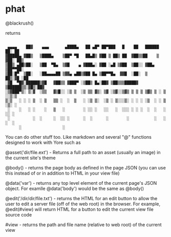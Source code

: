 # phat

@blackrush()

returns
```

 ▄▄▄▄    ██▓    ▄▄▄       ▄████▄   ██ ▄█▀ ██▀███   █    ██   ██████  ██░ ██
▓█████▄ ▓██▒   ▒████▄    ▒██▀ ▀█   ██▄█▒ ▓██ ▒ ██▒ ██  ▓██▒▒██    ▒ ▓██░ ██▒
▒██▒ ▄██▒██░   ▒██  ▀█▄  ▒▓█    ▄ ▓███▄░ ▓██ ░▄█ ▒▓██  ▒██░░ ▓██▄   ▒██▀▀██░
▒██░█▀  ▒██░   ░██▄▄▄▄██ ▒▓▓▄ ▄██▒▓██ █▄ ▒██▀▀█▄  ▓▓█  ░██░  ▒   ██▒░▓█ ░██
░▓█  ▀█▓░██████▒▓█   ▓██▒▒ ▓███▀ ░▒██▒ █▄░██▓ ▒██▒▒▒█████▓ ▒██████▒▒░▓█▒░██▓
░▒▓███▀▒░ ▒░▓  ░▒▒   ▓▒█░░ ░▒ ▒  ░▒ ▒▒ ▓▒░ ▒▓ ░▒▓░░▒▓▒ ▒ ▒ ▒ ▒▓▒ ▒ ░ ▒ ░░▒░▒
▒░▒   ░ ░ ░ ▒  ░ ▒   ▒▒ ░  ░  ▒   ░ ░▒ ▒░  ░▒ ░ ▒░░░▒░ ░ ░ ░ ░▒  ░ ░ ▒ ░▒░ ░
 ░    ░   ░ ░    ░   ▒   ░        ░ ░░ ░   ░░   ░  ░░░ ░ ░ ░  ░  ░   ░  ░░ ░
 ░          ░  ░     ░  ░░ ░      ░  ░      ░        ░           ░   ░  ░  ░
      ░                  ░
```

You can do other stuff too.  Like markdown and several "@" functions designed to work with Yore such as

@asset('dir/file.ext') - Returns a full path to an asset (usually an image) in the current site's theme

@body() - returns the page body as defined in the page JSON (you can use this instead of or in addition to HTML in your view file)

@data('var') - returns any top level element of the current page's JSON object. For examlle @data('body') would be the same as @body()

@edit('/dir/dir/file.txt') - returns the HTML for an edit button to allow the user to edit a server file (off of the web root) in the browser.  For example, @edit(#view) will return HTML for a button to edit the current view file source code

#view - returns the path and file name (relative to web root) of the current view

